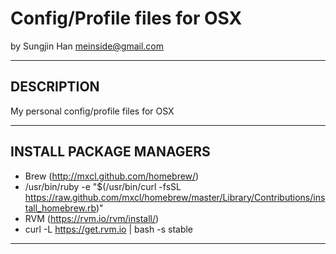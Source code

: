# Config/Profile files for OSX #
by Sungjin Han <meinside@gmail.com>

----

## DESCRIPTION ##

My personal config/profile files for OSX

----

## INSTALL PACKAGE MANAGERS ##

* Brew (http://mxcl.github.com/homebrew/) 
 * /usr/bin/ruby -e "$(/usr/bin/curl -fsSL https://raw.github.com/mxcl/homebrew/master/Library/Contributions/install_homebrew.rb)"
* RVM (https://rvm.io/rvm/install/)
 * curl -L https://get.rvm.io | bash -s stable

----
